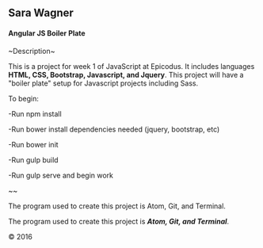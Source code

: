 ## Sara Wagner
#### Angular JS Boiler Plate

~Description~

This is a project for week 1 of JavaScript at Epicodus. It includes languages **HTML, CSS, Bootstrap, Javascript, and Jquery**. This project will have a "boiler plate" setup for Javascript projects including Sass.

To begin:

  -Run npm install

  -Run bower install dependencies needed (jquery, bootstrap, etc)

  -Run bower init

  -Run gulp build

  -Run gulp serve and begin work

~~

The program used to create this project is Atom, Git, and Terminal.

The program used to create this project is ***Atom, Git, and Terminal***.

&copy; 2016
